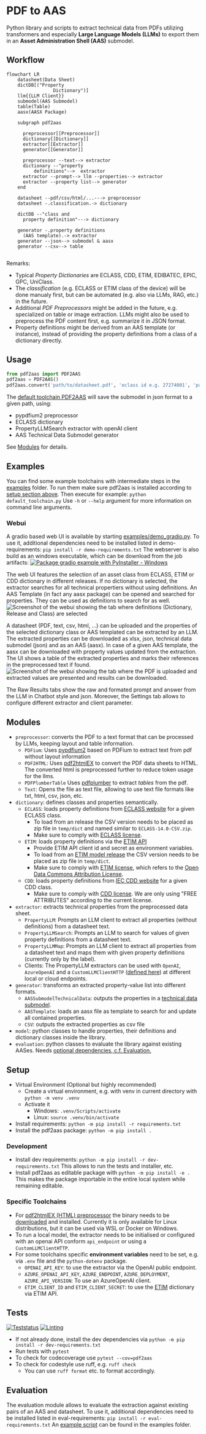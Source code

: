# PDF to AAS

Python library and scripts to extract technical data from PDFs utilizing transformers and especially **Large Language Models (LLMs)** to export them in an **Asset Administration Shell (AAS)** submodel.

## Workflow

```mermaid
flowchart LR
    datasheet(Data Sheet)
    dictDB[("Property 
                 Dictionary")]
    llm{{LLM Client}}
    submodel(AAS Submodel)
    table(Table)
    aasx(AASX Package)

    subgraph pdf2aas

      preprocessor[[Preprocessor]]
      dictionary[[Dictionary]]
      extractor[[Extractor]]
      generator[[Generator]]

      preprocessor --text--> extractor
      dictionary --"property 
          definitions"-->  extractor
      extractor --prompt--> llm --properties--> extractor
      extractor --property list--> generator
    end

    datasheet --pdf/csv/html/...---> preprocessor
    datasheet -.classification.-> dictionary

    dictDB --"class and
      property definition"---> dictionary
    
    generator -.property definitions
      (AAS template).-> extractor
    generator --json--> submodel & aasx
    generator --csv--> table
    
```

Remarks:

* Typical *Property Dictionaries* are ECLASS, CDD, ETIM, EDIBATEC, EPIC, GPC, UniClass.
* The *classification* (e.g. ECLASS or ETIM class of the device) will be done manualy first, but can be automated (e.g. also via LLMs, RAG, etc.) in the future.
* Additional *PDF Preprocessors* might be added in the future, e.g. specialized on table or image extraction.
LLMs might also be used to preprocess the PDF content first, e.g. summarize it in JSON format.
* Property definitions might be derived from an AAS template (or instance), instead of providing the property definitions from a class of a dictionary directly.

## Usage

```py
from pdf2aas import PDF2AAS
pdf2aas = PDF2AAS()
pdf2aas.convert('path/to/datasheet.pdf', 'eclass id e.g. 27274001', 'path/to/submodel.json')
```

The [default toolchain PDF2AAS](src/pdf2aas/core.py) will save the submodel in json format to a given path, using:

* pypdfium2 preprocessor
* ECLASS dictionary
* PropertyLLMSearch extractor with openAI client
* AAS Technical Data Submodel generator

See [Modules](#modules) for details.

## Examples

You can find some example toolchains with intermediate steps in the [examples](examples/) folder.
To run them make sure pdf2aas is installed according to [setup section above](#setup).
Then execute for example: `python default_toolchain.py`
Use `-h` or `--help` argument for more information on command line arguments.

### Webui

A gradio based web UI is available by starting [examples/demo_gradio.py]().
To use it, additional dependencies need to be installed listed in demo-requirements: `pip install -r demo-requirements.txt`
The webserver is also build as an windows executable, which can be download from the job artifacts: [![Package gradio example with PyInstaller - Windows](https://github.com/eclipse-basyx/basyx-pdf-to-aas/actions/workflows/pyinstaller-demo-gradio-win.yml/badge.svg?branch=main)](https://github.com/eclipse-basyx/basyx-pdf-to-aas/actions/workflows/pyinstaller-demo-gradio-win.yml)

The web UI features the selection of an asset class from ECLASS, ETIM or CDD dictionary in different releases.
If no dictionary is selected, the extractor searches for all technical propertiers without using definitions.
An AAS Template (in fact any aasx package) can be opened and searched for properties. They can be used as definitions to search for as well.
![Screenshot of the webui showing the tab where definitions (Dictionary, Release and Class) are selected](doc/example_webui_definitions.png)

A datasheet (PDF, text, csv, html, ...) can be uploaded and the properties of the selected dictionary class or AAS templated can be extracted by an LLM.
The extracted properties can be downloaded as xlsx, json, technical data submodel (json) and as an AAS (aasx).
In case of a given AAS template, the aasx can be downloaded with property values updated from the extraction.
The UI shows a table of the extracted properties and marks their references in the preprocessed text if found.
![Screenshot of the webui showing the tab where the PDF is uploaded and extracted values are presented and results can be downloaded.](doc/example_webui_extract.png)

The Raw Results tabs show the raw and formated prompt and answer from the LLM in Chatbot style and json.
Moreover, the Settings tab allows to configure different extractor and client parameter.

## Modules

* `preprocessor`: converts the PDF to a text format that can be processed by LLMs, keeping layout and table information.
  * `PDFium`: Uses [pypdfium2](https://github.com/pypdfium2-team/pypdfium2) based on PDFium to extract text from pdf without layout information
  * `PDF2HTML`: Uses [pdf2htmlEX](https://github.com/pdf2htmlEX/pdf2htmlEX) to convert the PDF data sheets to HTML.
    The converted html is preprocessed further to reduce token usage for the llms.
  * `PDFPlumberTable` Uses [pdfplumber](https://github.com/jsvine/pdfplumber) to extract *tables* from the pdf.
  * `Text`: Opens the file as text file, allowing to use text file formats like txt, html, csv, json, etc.
* `dictionary`: defines classes and properties semantically.
  * `ECLASS`: loads property definitions from [ECLASS website](https://eclass.eu/en/eclass-standard/search-content) for a given ECLASS class.
    * To load from an release the CSV version needs to be placed as zip file in `temp/dict` and named similar to `ECLASS-14.0-CSV.zip`.
    * Make sure to comply with [ECLASS license](https://eclass.eu/en/eclass-standard/licenses).
  * `ETIM`: loads property definitions via the [ETIM API](https://etimapi.etim-international.com/)
    * Provide ETIM API client id and secret as environment variables.
    * To load from an [ETIM model release](https://www.etim-international.com/downloads/?_sft_downloadcategory=model-releases&_sft_language=etim-english&_sft_format=csv&_sft_unit=metric) the CSV version needs to be placed as zip file in `temp/dict`.
    * Make sure to comply with [ETIM license](https://www.etim-international.com/classification/license-info/), which refers to the [Open Data Commons Attribution License](https://opendatacommons.org/licenses/by/1.0/).
  * `CDD`: loads property definitions from [IEC CDD website](https://cdd.iec.ch/) for a given CDD class.
    * Make sure to comply with [CDD license](https://cdd.iec.ch/cdd/iec62683/iec62683.nsf/License?openPage). We are only using "FREE ATTRIBUTES" according to the current license.
* `extractor`: extracts technical properties from the preprocessed data sheet.
  * `PropertyLLM`: Prompts an LLM client to extract all properties (without definitions) from a datasheet text.
  * `PropertyLLMSearch`: Prompts an LLM to search for values of given property definitions from a datasheet text.
  * `PropertyLLMMap`: Prompts an LLM client to extract all properties from a datasheet text and maps them with given property definitions (currently only by the label).
  * Clients: The PropertyLLM extractors can be used with `OpenAI`, `AzureOpenAI` and a `CustomLLMClientHTTP` ([defined here](src/pdf2aas/extractor/customLLMClient.py)) at different local or cloud endpoints. 
* `generator`: transforms an extracted property-value list into different formats.
  * `AASSubmodelTechnicalData`: outputs the properties in a [technical data submodel](https://github.com/admin-shell-io/submodel-templates/tree/main/published/Technical_Data/1/2).
  * `AASTemplate`: loads an aasx file as template to search for and update all contained properties. 
  * `CSV`: outputs the extracted properties as csv file
* `model`: python classes to handle properties, their definitions and dictionary classes inside the library.
* `evaluation`: python classes to evaluate the library against existing AASes. Needs [optional dependencies, c.f. Evaluation.](#evaluation)

## Setup

* Virtual Environment (Optional but highly recommended)
  * Create a virtual environment, e.g. with venv in current directory with `python -m venv .venv`
  * Activate it
    * Windows: `.venv/Scripts/activate`
    * Linux: `source .venv/bin/activate`
* Install requirements: `python -m pip install -r requirements.txt`
* Install the pdf2aas package: `python -m pip install .`

### Development

* Install dev requirements: `python -m pip install -r dev-requirements.txt`
  This allows to run the tests and installer, etc.
* Install pdf2aas as editable package with `python -m pip install -e .`
  This makes the package importable in the entire local system while remaining editable.

### Specific Toolchains

* For [pdf2htmlEX (HTML) preprocessor](src/pdf2aas/preprocessor/pdf_pdf2htmlEX.py) the binary needs to be [downloaded](https://github.com/pdf2htmlEX/pdf2htmlEX/wiki/Download) and installed. Currently it is only available for Linux distributions, but it can be used via WSL or Docker on Windows.
* To run a local model, the extractor needs to be initialised or configured with an openai API conform `api_endpoint` or using a `CustomLLMClientHTTP`.
* For some toolchains specific **environment variables** need to be set, e.g. via `.env` file and the `python-dotenv` package.
  * `OPENAI_API_KEY`: to use the extractor via the OpenAI public endpoint.
  * `AZURE_OPENAI_API_KEY`, `AZURE_ENDPOINT`, `AZURE_DEPLOYMENT`, `AZURE_API_VERSION`: To use an AzureOpenAI client.
  * `ETIM_CLIENT_ID` and `ETIM_CLIENT_SECRET`: to use the [ETIM](src/pdf2aas/dictionary/etim.py) dictionary via ETIM API.

## Tests

[![Teststatus](https://github.com/eclipse-basyx/basyx-pdf-to-aas/actions/workflows/test.yml/badge.svg)](https://github.com/eclipse-basyx/basyx-pdf-to-aas/actions/workflows/test.yml)
[![Linting](https://github.com/eclipse-basyx/basyx-pdf-to-aas/actions/workflows/ruff.yml/badge.svg)](https://github.com/eclipse-basyx/basyx-pdf-to-aas/actions/workflows/ruff.yml)

* If not already done, install the dev dependencies via `python -m pip install -r dev-requirements.txt`
* Run tests with `pytest`
* To check for codecoverage use `pytest --cov=pdf2aas`
* To check for codestyle use ruff, e.g. `ruff check`
  * You can use `ruff format` etc. to format accordingly.

## Evaluation

The evaluation module allows to evaluate the extraction against existing pairs of an AAS and datasheet.
To use it, additional dependencies need to be installed listed in eval-requirements: `pip install -r eval-requirements.txt`
An [example script](examples/evaluation.py) can be found in the examples folder.


